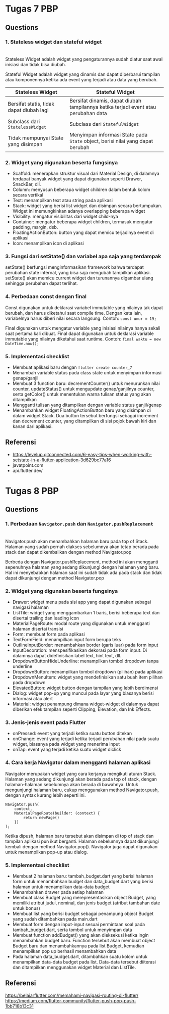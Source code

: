 # Tugas 7 PBP

## Questions

### **1. Stateless widget dan stateful widget**<br><br>

Stateless Widget adalah widget yang pengaturannya sudah diatur saat awal inisiasi dan tidak bisa diubah.

Stateful Widget adalah widget yang dinamis dan dapat diperbarui tampilan atau komponennya ketika ada event yang terjadi atau data yang berubah.

|Stateless Widget|Stateful Widget|
|----------------|---------------|
|Bersifat statis, tidak dapat diubah lagi|Bersifat dinamis, dapat diubah tampilannya ketika terjadi event atau perubahan data|
|Subclass dari `StatelessWidget`|Subclass dari `StatefulWidget`|
|Tidak mempunyai State yang disimpan|Menyimpan informasi State pada `State` object, berisi nilai yang dapat berubah|

### **2. Widget yang digunakan beserta fungsinya**

- Scaffold: menerapkan struktur visual dari Material Design, di dalamnya terdapat banyak widget yang dapat digunakan seperti Drawer, SnackBar, dll.
- Column: menyusun beberapa widget children dalam bentuk kolom secara vertikal
- Text: menampilkan text atau string pada aplikasi
- Stack: widget yang berisi list widget dan disimpan secara bertumpukan. Widget ini memungkinkan adanya overlapping beberapa widget
- Visibility: mengatur visibilitas dari widget child-nya
- Container: mengatur beberapa widget children, termasuk mengatur padding, margin, dsb.
- FloatingActionButton: button yang dapat memicu terjadinya event di aplikasi
- Icon: menampilkan icon di aplikasi

### **3. Fungsi dari setState() dan variabel apa saja yang terdampak**

setState() berfungsi menginformasikan framework bahwa terdapat perubahan state internal, yang bisa saja mengubah tampilkan aplikasi. setState() akan memicu current widget dan turunannya digambar ulang sehingga perubahan dapat terlihat. 

### **4. Perbedaan const dengan final**

Const digunakan untuk deklarasi variabel immutable yang nilainya tak dapat berubah, dan harus diketahui saat compile time. Dengan kata lain, variabelnya harus diberi nilai secara langsung. Contoh: `const umur = 19;`

Final digunakan untuk mengatur variable yang inisiasi nilainya hanya sekali saat pertama kali dibuat. Final dapat digunakan untuk deklarasi variable immutable yang nilainya diketahui saat runtime. Contoh: `final waktu = new DateTime.now();`

### **5. Implementasi checklist**

- Membuat aplikasi baru dengan `flutter create counter_7`
- Menambah variable status pada class state untuk menyimpan informasi genap/ganjil
- Membuat 3 function baru: decrementCounter() untuk menurunkan nilai counter, updateStatus() untuk mengupdate genap/ganjilnya counter, serta getColor() untuk menentukan warna tulisan status yang akan ditampilkan
- Mengganti tulisan yang ditampilkan dengan variable status ganjil/genap
- Menambahkan widget FloatingActionButton baru yang disimpan di dalam widget Stack. Dua button tersebut berfungsi sebagai increment dan decrement counter, yang ditampilkan di sisi pojok bawah kiri dan kanan dari aplikasi.

## Referensi
- https://levelup.gitconnected.com/6-easy-tips-when-working-with-setstate-in-a-flutter-application-3d629bc77a16
- javatpoint.com
- api.flutter.dev/

# Tugas 8 PBP

## Questions

### **1. Perbedaan `Navigator.push` dan `Navigator.pushReplacement`**<br><br>

Navigator.push akan menambahkan halaman baru pada top of Stack. Halaman yang sudah pernah diakses sebelumnya akan tetap berada pada stack dan dapat dikembalikan dengan method Navigator.pop

Berbeda dengan Navigator.pushReplacement, method ini akan mengganti sepenuhnya halaman yang sedang dikunjungi dengan halaman yang baru. Hal ini menyebabkan halaman saat ini sudah tidak ada pada stack dan tidak dapat dikunjungi dengan method Navigator.pop

### **2. Widget yang digunakan beserta fungsinya**

- Drawer: widget menu pada sisi app yang dapat digunakan sebagai navigasi halaman
- ListTile: widget yang menggambarkan 1 baris, berisi beberapa text dan disertai trailing dan leading icon
- MaterialPageRoute: modal route yang digunakan untuk mengganti halaman disertai transisi
- Form: membuat form pada aplikasi
- TextFormField: menampilkan input form berupa teks
- OutlineInputBorder: menambahkan border (garis luar) pada form input
- InputDecoration: menspesifikasikan dekorasi pada form input. Di dalamnya dapat didefinisikan label text, hint text, dll.
- DropdownButtonHideUnderline: menampilkan tombol dropdown tanpa underline
- DropdownButton: menampilkan tombol dropdown (pilihan) pada aplikasi 
- DropdownMenuItem: widget yang mendefinisikan satu buah item pilihan pada dropdown
- ElevatedButton: widget button dengan tampilan yang lebih berdimensi
- Dialog: widget pop-up yang muncul pada layar yang biasanya berisi informasi atau alert
- Material: widget penampung dimana widget-widget di dalamnya dapat diberikan efek tampilan seperti Clipping, Elevation, dan Ink Effects.

### **3. Jenis-jenis event pada Flutter**

- onPressed: event yang terjadi ketika suatu button ditekan
- onChange: event yang terjadi ketika terjadi perubahan nilai pada suatu widget, biasanya pada widget yang menerima input
- onTap: event yang terjadi ketika suatu widget diclick

### **4. Cara kerja Navigator dalam mengganti halaman aplikasi**

Navigator merupakan widget yang cara kerjanya mengikuti aturan Stack. Halaman yang sedang dikunjungi akan berada pada top of stack, dengan halaman-halaman sebelumnya akan berada di bawahnya. Untuk mengunjungi halaman baru, cukup menggunakan method Navigator.push, dengan syntax kurang lebih seperti ini.

```
Navigator.push(
    context, 
   	MaterialPageRoute(builder: (context) {
  		return newPage()
  	})
);
```

Ketika dipush, halaman baru tersebut akan disimpan di top of stack dan tampilan aplikasi pun ikut berganti. Halaman sebelumnya dapat dikunjungi kembali dengan method Navigator.pop(). Navigator juga dapat digunakan untuk menampilkan pop-up atau dialog.

### **5. Implementasi checklist**

- Membuat 2 halaman baru: tambah_budget.dart yang berisi halaman form untuk menambahkan budget dan data_budget.dart yang berisi halaman untuk menampilkan data-data budget
- Menambahkan drawer pada setiap halaman
- Membuat class Budget yang merepresentasikan object Budget, yang memiliki atribut judul, nominal, dan jenis budget (atribut tambahan date untuk bonus)
- Membuat list yang berisi budget sebagai penampung object Budget yang sudah ditambahkan pada main.dart
- Membuat form dengan input-input sesuai permintaan soal pada tambah_budget.dart, serta tombol untuk menyimpan data
- Membuat function addBudget() yang akan dieksekusi ketika ingin menambahkan budget baru. Function tersebut akan membuat object Budget baru dan menambahkannya pada list Budget, kemudian menampilkan pop up berhasil menambahkan data
- Pada halaman data_budget.dart, ditambahkan suatu kolom untuk menampilkan data-data budget pada list. Data-data tersebut diiterasi dan ditampilkan menggunakan widget Material dan ListTile.

## Referensi
https://belajarflutter.com/memahami-navigasi-routing-di-flutter/
https://medium.com/flutter-community/flutter-push-pop-push-1bb718b13c31